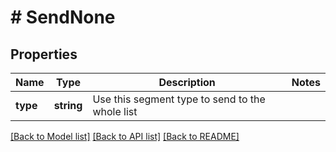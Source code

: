 # # SendNone

## Properties

Name | Type | Description | Notes
------------ | ------------- | ------------- | -------------
**type** | **string** | Use this segment type to send to the whole list |

[[Back to Model list]](../../README.md#models) [[Back to API list]](../../README.md#endpoints) [[Back to README]](../../README.md)
